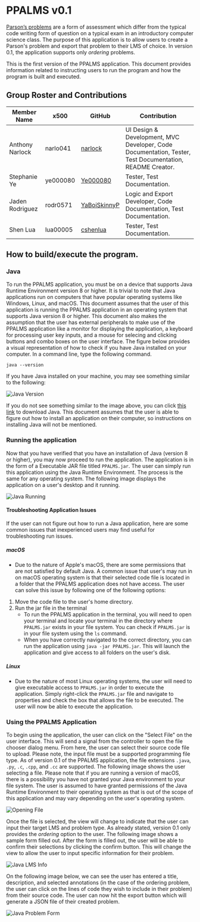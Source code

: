 # PPALMS v0.1
[Parson’s problems](https://en.wikipedia.org/wiki/Parsons_problems) are a form of assessment which differ from the typical code writing form of question on a typical exam in an introductory computer science class. The purpose of this application is to allow users to create a Parson's problem and export that problem to their LMS of choice. In version 0.1, the application supports only *ordering* problems.

This is the first version of the PPALMS application. This document provides information related to instructing users to run the program and how the program is built and executed.

## Group Roster and Contributions

| Member Name  | x500 | GitHub | Contribution | 
| ------------- | ------------- | ------------- |------------- |
| Anthony Narlock | narlo041  | [narlock](https://github.com/narlock) | UI Design & Development, MVC Developer, Code Documentation, Tester, Test Documentation, README Creator. |
| Stephanie Ye | ye000080  | [Ye000080](https://github.com/Ye000080) | Tester, Test Documentation. |
| Jaden Rodriguez | rodr0571 | [YaBoiSkinnyP](https://github.com/yaboiskinnyp) | Logic and Export Developer, Code Documentation, Test Documentation. | 
| Shen Lua | lua00005 | [cshenlua](https://github.com/cshenlua) | Tester, Test Documentation. |

## How to build/execute the program.

### Java
To run the PPALMS application, you must be on a device that supports Java Runtime Environment version 8 or higher. It is trivial to note that Java applications run on computers that have popular operating systems like Windows, Linux, and macOS. This document assumes that the user of this application is running the PPALMS application in an operating system that supports Java version 8 or higher. This document also makes the assumption that the user has external peripherals to make use of the PPALMS application like a monitor for displaying the application, a keyboard for processing user key inputs, and a mouse for selecing and clicking buttons and combo boxes on the user interface. The figure below provides a visual representation of how to check if you have Java installed on your computer. In a command line, type the following command.

```
java --version
```

If you have Java installed on your machine, you may see something similar to the following:

![Java Version](./readmeAssets/javaVersion.png)

If you do not see something similar to the image above, you can click [this link](http://java.com/) to download Java. This document assumes that the user is able to figure out how to install an application on their computer, so instructions on installing Java will not be mentioned.

### Running the application
Now that you have verified that you have an installation of Java (version 8 or higher), you may now proceed to run the application. The application is in the form of a Executable JAR file titled `PPALMS.jar`. The user can simply run this application using the Java Runtime Environment. The process is the same for any operating system. The following image displays the application on a user's desktop and it running.

![Java Running](./readmeAssets/javaRunning.png)

#### Troubleshooting Application Issues
If the user can not figure out how to run a Java application, here are some common issues that inexperienced users may find useful for troubleshooting run issues.

##### macOS
- Due to the nature of Apple's macOS, there are some permissions that are not satisfied by default Java. A common issue that user's may run in on macOS operating system is that their selected code file is located in a folder that the PPALMS application does not have access. The user can solve this issue by following one of the following options:
1. Move the code file to the user's home directory.
2. Run the jar file in the terminal
    - To run the PPALMS application in the terminal, you will need to open your terminal and locate your terminal in the directory where `PPALMS.jar` exists in your file system. You can check if `PPALMS.jar` is in your file system using the `ls` command.
    - When you have correctly navigated to the correct directory, you can run the application using `java -jar PPALMS.jar`. This will launch the application and give access to all folders on the user's disk.

##### Linux
- Due to the nature of most Linux operating systems, the user will need to give executable access to `PPALMS.jar` in order to execute the application. Simply right-click the `PPALMS.jar` file and navigate to properties and check the box that allows the file to be executed. The user will now be able to execute the application.

### Using the PPALMS Application
To begin using the application, the user can click on the "Select File" on the user interface. This will send a signal from the controller to open the file chooser dialog menu. From here, the user can select their source code file to upload. Please note, the input file must be a supported programming file type. As of version 0.1 of the PPALMS application, the file extensions `.java`, `.py`, `.c`, `.cpp`, and `.cc` are supported. The following image shows the user selecting a file. Please note that if you are running a version of macOS, there is a possibility you have not granted your Java environment to your file system. The user is assumed to have granted permissions of the Java Runtime Environment to their operating system as that is out of the scope of this application and may vary depending on the user's operating system.

![Opening File](./readmeAssets/javaOpenFile.png)

Once the file is selected, the view will change to indicate that the user can input their target LMS and problem type. As already stated, version 0.1 only provides the *ordering* option to the user. The following image shows a sample form filled out. After the form is filled out, the user will be able to confirm their selections by clicking the confirm button. This will change the view to allow the user to input specific information for their problem.

![Java LMS Info](./readmeAssets/javaLmsInfo.png)

On the following image below, we can see the user has entered a title, description, and selected annotations (in the case of the ordering problem, the user can click on the lines of code they wish to include in their problem) from their source code. The user can now hit the export button which will generate a JSON file of their created problem.

![Java Problem Form](./readmeAssets/javaProblemForm.png)
